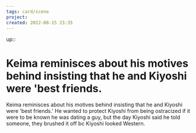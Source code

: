 ```yaml
---
tags: card/scene
project: 
created: 2022-08-15 23:35
---
```

up:: 
# Keima reminisces about his motives behind insisting that he and Kiyoshi were 'best friends.
Keima reminisces about his motives behind insisting that he and Kiyoshi were 'best friends.' He wanted to protect Kiyoshi from being ostracized if it were to be known he was dating a guy, but the day Kiyoshi said he told someone, they brushed it off bc Kiyoshi looked Western.